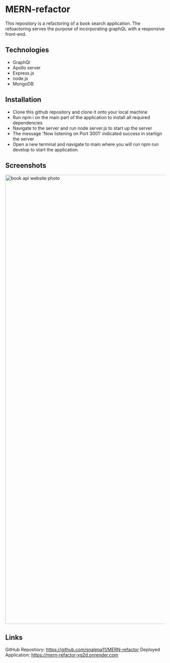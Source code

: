 # MERN-refactor
This repository is a refactoring of a book search application. The refoactoring serves the purpose of incorporating graphQL with a responsive front-end. 

## Technologies
* GraphQl
* Apollo server
* Express.js
* node.js 
* MongoDB

## Installation 
* Clone this github repository and clone it onto your local machine 
* Run npm i on the main part of the application to install all required dependencies 
* Navigate to the server and run node server.js to start up the server
* The message 'Now listening on Port 3001' indicated success in startign the server
* Open a new terminal and navigate to main where you will run npm run develop to start the application. 

## Screenshots
<img width="1419" alt="book api website photo" src="https://github.com/snalepa11/MERN-refactor/assets/131091044/7c492e74-2679-4cce-9e02-3fce093021c2">

## Links 
GitHub Repostiory: https://github.com/snalepa11/MERN-refactor
Deployed Application: https://mern-refactor-xg2d.onrender.com

